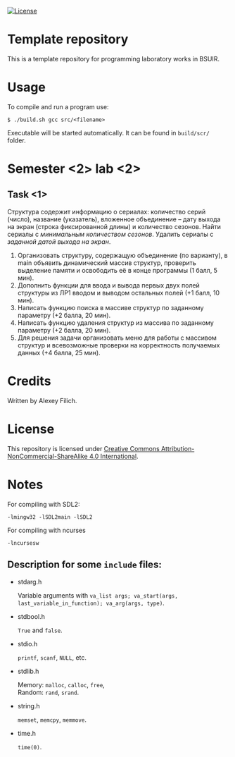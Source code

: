 [![License](https://img.shields.io/badge/license-CC%20BY--NC--SA%204.0-blue.svg)](https://bit.ly/cc-by-nc-sa-40)

# Template repository

This is a template repository for programming laboratory works in BSUIR.

# Usage

To compile and run a program use:
```
$ ./build.sh gcc src/<filename>
```

Executable will be started automatically. It can be found in `build/scr/` folder.

# Semester \<2\> lab \<2\>

## Task \<1\>

Структура содержит информацию о сериалах: количество серий (число), название (указатель), вложенное объединение – дату выхода на экран (строка фиксированной длины) и количество сезонов. Найти сериалы с *минимальным количеством сезонов*. Удалить сериалы с *заданной датой выхода на экран*.

1. Организовать структуру, содержащую объединение (по варианту), в main объявить динамический массив структур, проверить выделение памяти и освободить её в конце программы (1 балл, 5 мин).
2. Дополнить функции для ввода и вывода первых двух полей структуры из ЛР1 вводом и выводом остальных полей (+1 балл, 10 мин).
3. Написать функцию поиска в массиве структур по заданному параметру (+2 балла, 20 мин).
4. Написать функцию удаления структур из массива по заданному параметру (+2 балла, 20 мин).
5. Для решения задачи организовать меню для работы с массивом структур и всевозможные проверки на корректность получаемых данных (+4 балла, 25 мин).

# Credits

Written by Alexey Filich.

# License

This repository is licensed under [Creative Commons Attribution-NonCommercial-ShareAlike 4.0 International](LICENCE.md).

# Notes

For compiling with SDL2:
```
-lmingw32 -lSDL2main -lSDL2
```

For compiling with ncurses
```
-lncursesw
```

## Description for some `include` files:

- stdarg.h

    Variable arguments with `va_list args; va_start(args, last_variable_in_function); va_arg(args, type)`.

- stdbool.h

    `True` and `false`.

- stdio.h

    `printf`, `scanf`, `NULL`, etc.

- stdlib.h

    Memory: `malloc`, `calloc`, `free`, \
    Random: `rand`, `srand`.

- string.h

    `memset`, `memcpy`, `memmove`.

- time.h

    `time(0)`.
